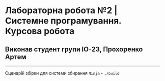 # Лабораторна робота №2 | Системне програмування. Курсова робота

## Виконав студент групи ІО-23, Прохоренко Артем

---

Сценарій збірки для системи збирання `Ninja` - `./build`
